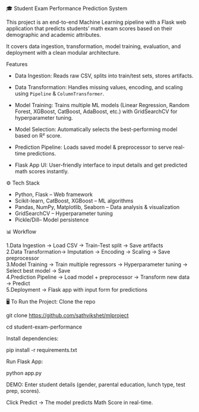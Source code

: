  🎓 Student Exam Performance Prediction System

This project is an end-to-end Machine Learning pipeline with a Flask web application that predicts students’ math exam scores based on their demographic and academic attributes.

It covers data ingestion, transformation, model training, evaluation, and deployment with a clean modular architecture.



Features
- Data Ingestion: Reads raw CSV, splits into train/test sets, stores artifacts. 
 
- Data Transformation: Handles missing values, encoding, and scaling using `Pipeline` & `ColumnTransformer`.  

- Model Training: Trains multiple ML models (Linear Regression, Random Forest, XGBoost, CatBoost, AdaBoost, etc.) with GridSearchCV for hyperparameter tuning.  

- Model Selection: Automatically selects the best-performing model based on R² score.  

- Prediction Pipeline: Loads saved model & preprocessor to serve real-time predictions.
  
- Flask App UI: User-friendly interface to input details and get predicted math scores instantly.  


⚙️ Tech Stack


- Python, Flask – Web framework  
- Scikit-learn, CatBoost, XGBoost – ML   algorithms  
- Pandas, NumPy, Matplotlib, Seaborn – Data analysis & visualization  
- GridSearchCV – Hyperparameter tuning  
- Pickle/Dill– Model persistence  


📊 Workflow

1.Data Ingestion → Load CSV → Train-Test split → Save artifacts  
2.Data Transformation→ Imputation → Encoding → Scaling → Save preprocessor  
3.Model Training → Train multiple regressors → Hyperparameter tuning → Select best model → Save  
4.Prediction Pipeline → Load model + preprocessor → Transform new data → Predict  
5.Deployment → Flask app with input form for predictions  



 🖥️ To Run the Project:
 Clone the repo

git clone https://github.com/sathvikshet/mlproject

cd student-exam-performance



Install dependencies:

pip install -r requirements.txt


Run Flask  App:

python app.py



DEMO:
Enter student details (gender, parental education, lunch type, test prep, scores).

Click Predict → The model predicts Math Score in real-time.
